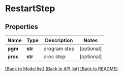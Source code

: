 # RestartStep

## Properties
Name | Type | Description | Notes
------------ | ------------- | ------------- | -------------
**pgm** | **str** | program step | [optional] 
**proc** | **str** | proc step | [optional] 

[[Back to Model list]](../README.md#documentation-for-models) [[Back to API list]](../README.md#documentation-for-api-endpoints) [[Back to README]](../README.md)

